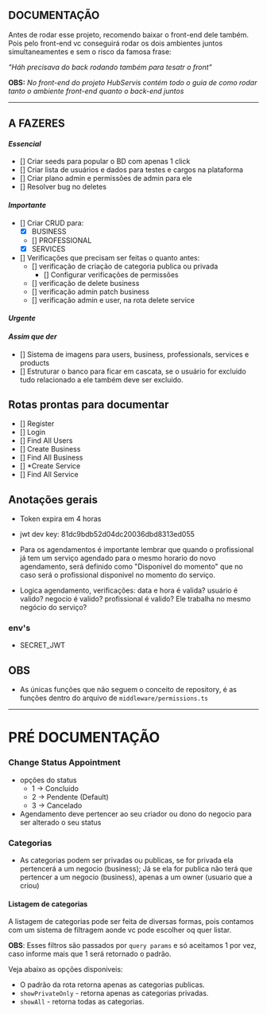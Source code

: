 ## **DOCUMENTAÇÃO**
Antes de rodar esse projeto, recomendo baixar o front-end dele também. Pois pelo front-end vc conseguirá rodar os dois ambientes juntos simultaneamentes e sem o risco da famosa frase: 

_"Háh precisava do back rodando também para tesatr o front"_

**OBS:** _No front-end do projeto HubServis contém todo o guia de como rodar tanto o ambiente front-end quanto o back-end juntos_

---

## **A FAZERES**
#### *Essencial*
- [] Criar seeds para popular o BD com apenas 1 click
- [] Criar lista de usuários e dados para testes e cargos na plataforma
- [] Criar plano admin e permissões de admin para ele
- [] Resolver bug no deletes

#### *Importante*
- [] Criar CRUD para:
   - [x] BUSINESS
   - [] PROFESSIONAL
   - [x] SERVICES
   
- [] Verificações que precisam ser feitas o quanto antes:
   - [] verificação de criação de categoria publica ou privada
      - [] Configurar verificações de permissões
   - [] verificação de delete business
   - [] verificação admin patch business
   - [] verificação admin e user, na rota delete service


#### *Urgente*

#### *Assim que der*
- [] Sistema de imagens para users, business, professionals, services e products
- [] Estruturar o banco para ficar em cascata, se o usuário for excluido tudo relacionado a ele também deve ser excluido.

## Rotas prontas para documentar
- [] Register
- [] Login
- [] Find All Users
- [] Create Business
- [] Find All Business
- [] *Create Service
- [] Find All Service

## Anotações gerais
- Token expira em 4 horas
- jwt dev key: 81dc9bdb52d04dc20036dbd8313ed055

- Para os agendamentos é importante lembrar que quando o profissional já tem um serviço agendado para o mesmo horario do novo agendamento, será definido como "Disponivel do momento" que no caso será o profissional disponivel no momento do serviço.

- Logica agendamento, verificações:
data e hora é valida?
usuário é valido?
negocio é valido?
profissional é valido? Ele trabalha no mesmo negócio do serviço?

### env's
- SECRET_JWT

## OBS
- As únicas funções que não seguem o conceito de repository, é as funções dentro do arquivo de `middleware/permissions.ts`

---

# PRÉ DOCUMENTAÇÃO
 ### Change Status Appointment
 - opções do status
    - 1 -> Concluido
    - 2 -> Pendente (Default)
    - 3 -> Cancelado
 - Agendamento deve pertencer ao seu criador ou dono do negocio para ser alterado o seu status
 
 ### Categorias
  - As categorias podem ser privadas ou publicas, se for privada ela pertencerá a um negocio (business); Já se ela for publica não terá que pertencer a um negocio (business), apenas a um owner (usuario que a criou)

  #### **Listagem de categorias**
  A listagem de categorias pode ser feita de diversas formas, pois contamos com um sistema de filtragem aonde vc pode escolher oq quer listar. 
  
  **OBS**: Esses filtros são passados por `query params` e só aceitamos 1 por vez, caso informe mais que 1 será retornado o padrão.

  Veja abaixo as opções disponiveis:
   - O padrão da rota retorna apenas as categorias publicas.
   - `showPrivateOnly` - retorna apenas as categorias privadas.
   - `showAll` - retorna todas as categorias.


